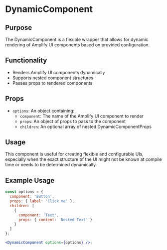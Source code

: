 # DynamicComponent

## Purpose
The DynamicComponent is a flexible wrapper that allows for dynamic rendering of Amplify UI components based on provided configuration.

## Functionality
- Renders Amplify UI components dynamically
- Supports nested component structures
- Passes props to rendered components

## Props
- `options`: An object containing:
  - `component`: The name of the Amplify UI component to render
  - `props`: An object of props to pass to the component
  - `children`: An optional array of nested DynamicComponentProps

## Usage
This component is useful for creating flexible and configurable UIs, especially when the exact structure of the UI might not be known at compile time or needs to be determined dynamically.

## Example Usage
```jsx
const options = {
  component: 'Button',
  props: { label: 'Click me' },
  children: [
    {
      component: 'Text',
      props: { content: 'Nested Text' }
    }
  ]
};

<DynamicComponent options={options} />;